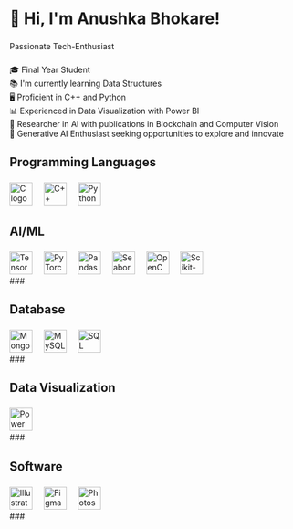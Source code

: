 <h1 align="left">👋 Hi, I'm Anushka Bhokare!</h1>

###

<p align="left"> Passionate Tech-Enthusiast</p>

###


<p align="left">🎓 Final Year Student<br>📚 I'm currently learning Data Structures<br>🖥️ Proficient in C++ and Python<br>📊 Experienced in Data Visualization with Power BI<br> 🤖 Researcher in AI with publications in Blockchain and Computer Vision<br>🧠 Generative AI Enthusiast seeking opportunities to explore and innovate</p>

###

<h2 align="left">Programming Languages</h2>

###

<div align="left">
<img src="https://cdn.jsdelivr.net/gh/devicons/devicon/icons/c/c-original.svg" height="40" alt="C logo" />
<img width="12" />
  
  <img src="https://cdn.jsdelivr.net/gh/devicons/devicon/icons/cplusplus/cplusplus-original.svg" height="40" alt="C++ logo" />
<img width="12" />

<img src="https://cdn.jsdelivr.net/gh/devicons/devicon/icons/python/python-original.svg" height="40" alt="Python logo" />
<img width="12" />


</div>

###

<h2 align="left">AI/ML</h2>

###
<div align="left">
<img src="https://cdn.jsdelivr.net/gh/devicons/devicon/icons/tensorflow/tensorflow-original.svg" height="40" alt="TensorFlow logo" />
<img width="12" />

<img src="https://cdn.jsdelivr.net/gh/devicons/devicon/icons/pytorch/pytorch-original.svg" height="40" alt="PyTorch logo" />
<img width="12" />

<img src="https://cdn.jsdelivr.net/gh/devicons/devicon/icons/pandas/pandas-original.svg" height="40" alt="Pandas logo" />
<img width="12" />

<img src="https://seaborn.pydata.org/_static/logo-wide-lightbg.svg" height="40" alt="Seaborn logo" />
<img width="12" />

<img src="https://cdn.jsdelivr.net/gh/devicons/devicon/icons/opencv/opencv-original.svg" height="40" alt="OpenCV logo" />
<img width="12" />

<img src="https://scikit-learn.org/stable/_static/scikit-learn-logo-small.png" height="40" alt="Scikit-Learn logo" />
<img width="12" />

  
</div>
###


<h2 align="left">Database</h2>

###
<div align="left">

<img src="https://cdn.jsdelivr.net/gh/devicons/devicon/icons/mongodb/mongodb-original.svg" height="40" alt="MongoDB logo" />
<img width="12" />

<img src="https://cdn.jsdelivr.net/gh/devicons/devicon/icons/mysql/mysql-original-wordmark.svg" height="40" alt="MySQL logo" />
<img width="12" />

<img src="https://img.icons8.com/color/48/000000/microsoft-sql-server.png" height="40" alt="SQL Server logo" />
<img width="12" />


</div>
###

<h2 align="left">Data Visualization</h2>

###
<div align="left">

<img src="https://img.icons8.com/color/48/000000/power-bi.png" height="40" alt="Power BI logo" />
<img width="12" />


</div>
###

<h2 align="left">Software</h2>

###
<div align="left">

<img src="https://cdn.jsdelivr.net/gh/devicons/devicon/icons/illustrator/illustrator-plain.svg" height="40" alt="Illustrator logo" />
<img width="12" />

<img src="https://cdn.jsdelivr.net/gh/devicons/devicon/icons/figma/figma-original.svg" height="40" alt="Figma logo" />
<img width="12" />

<img src="https://cdn.jsdelivr.net/gh/devicons/devicon/icons/photoshop/photoshop-plain.svg" height="40" alt="Photoshop logo" />
<img width="12" />



</div>
###

